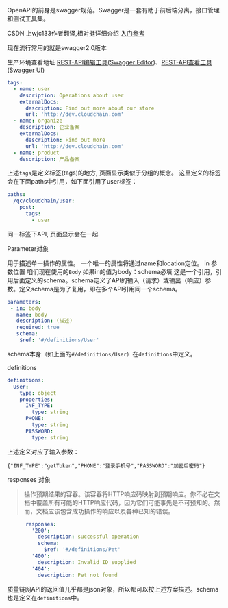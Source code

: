  OpenAPI的前身是swagger规范。Swagger是一套有助于前后端分离，接口管理和测试工具集。

 CSDN 上wjc133作者翻译,相对挺详细介绍 [入门参考](https://blog.csdn.net/wjc133/article/details/65436778)

 现在流行常用的就是swagger2.0版本

  生产环境查看地址
[REST-API编辑工具(Swagger Editor)](http://swagger.cloudchain.cn/)、[REST-API查看工具(Swagger UI)](http://swagger.cloudchain.cn/static/)

```yaml
tags:
  - name: user
    description: Operations about user
    externalDocs:
      description: Find out more about our store
      url: 'http://dev.cloudchain.com'
  - name: organize
    description: 企业备案
    externalDocs:
      description: Find out more
      url: 'http://dev.cloudchain.com'
  - name: product
    description: 产品备案
```
  上述`tags`是定义标签(tags)的地方, 页面显示类似于分组的概念。 这里定义的标签会在下面paths中引用，如下面引用了user标签：
```yaml
paths:
  /qc/cloudchain/user:
    post:
      tags:
        - user

```
同一标签下API, 页面显示会在一起.

Parameter对象

 用于描述单一操作的属性。  一个唯一的属性将通过name和location定位。
in 参数位置 咱们现在使用的`Body`
如果in的值为body：schema必填
这是一个引用，引用后面定义的schema。schema定义了API的输入（请求）或输出（响应）参数。定义schema是为了复用，即在多个API引用同一个schema。
```yaml
parameters:
 - in: body
   name: body
   description: (描述)
   required: true
   schema:
    $ref: '#/definitions/User'
```
schema本身（如上面的`#/definitions/User`）在`definitions`中定义。

definitions
```yaml
definitions:
  User:
    type: object
    properties:
      INF_TYPE:
        type: string
      PHONE:
        type: string
      PASSWORD:
        type: string
```
上述定义对应了输入参数：
```
{"INF_TYPE":"getToken","PHONE":"登录手机号","PASSWORD":"加密后密码"}
```

responses 对象
> 操作预期结果的容器。该容器将HTTP响应码映射到预期响应。你不必在文档中覆盖所有可能的HTTP响应代码，因为它们可能事先是不可预知的。然而，文档应该包含成功操作的响应以及各种已知的错误。
```yaml
      responses:
        '200':
          description: successful operation
          schema:
            $ref: '#/definitions/Pet'
        '400':
          description: Invalid ID supplied
        '404':
          description: Pet not found
```
质量链网API的返回值几乎都是json对象，所以都可以按上述方案描述。schema也是定义在`definitions`中。
